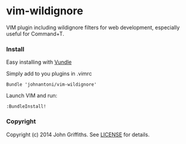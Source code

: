 vim-wildignore
==============

VIM plugin including wildignore filters for web development, especially useful for Command+T.

### Install

Easy installing with [Vundle](https://github.com/gmarik/Vundle.vim)

Simply add to you plugins in .vimrc

    Bundle 'johnantoni/vim-wildignore'

Launch VIM and run:
  
    :BundleInstall!

### Copyright

Copyright (c) 2014 John Griffiths. See [LICENSE](LICENSE) for details.


